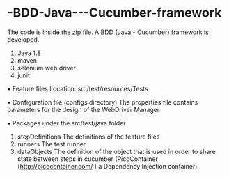 # -BDD-Java---Cucumber-framework

The code is inside the zip file.
A BDD (Java - Cucumber) framework is developed.
1. Java 1.8
2. maven
3. selenium web driver
4. junit

• Feature files
Location: src/test/resources/Tests

• Configuration file  (configs directory)
The properties file contains parameters for the design of the WebDriver Manager

• Packages under the src/test/java folder
1. stepDefinitions 
The definitions of the feature files 
2. runners 
The test runner 
3. dataObjects 
The definition of the object that is used in order to share state between steps in cucumber (PicoContainer (http://picocontainer.com/ ) a Dependency Injection container)

 
